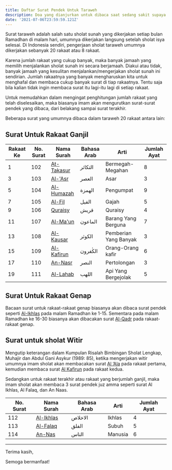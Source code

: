 ```yaml
---
title: Daftar Surat Pendek Untuk Taraweh
description: Doa yang dianjurkan untuk dibaca saat sedang sakit supaya cepat sembuh
date: '2021-07-06T23:59:59.121Z'
---
```


Surat taraweh adalah salah satu sholat sunah yang dikerjakan setiap bulan Ramadhan di malam hari, umumnya dikerjakan langsung setelah sholat isya selesai.
Di Indonesia sendiri, pengerjaan sholat taraweh umumnya dikerjakan sebanyak 20 rakaat atau 8 rakaat.

Karena jumlah rakaat yang cukup banyak, maka banyak jamaah yang memilih menjalankan sholat sunah ini secara berjamaah.
Diakui atau tidak, banyak jamaah yang kesulitan menjalankan/mengerjakan sholat sunah ini sendirian. Jumlah rakaatnya yang banyak mengharuskan kita untuk menghafal dan membaca cukup banyak surat di tiap rakaatnya.
Tentu saja bila kalian tidak ingin membaca surat itu lagi-itu lagi di setiap rakaat.

Untuk memudahkan dalam mengingat penghitungan jumlah rakaat yang telah diselesaikan, maka biasanya imam akan mengurutkan surat-surat pendek yang dibaca, dari belakang sampai surat terakhir.

Beberapa surat yang umumnya dibaca dalam taraweh 20 rakaat antara lain:

## Surat Untuk Rakaat Ganjil

| Rakaat Ke | No. Surat | Nama Surah                                     | Bahasa Arab | Arti                      | Jumlah Ayat |
| --- | --------- | ---------------------------------------------- | ----------- | ------------------------- | ----------- |
| 1  | 102       | [At-Takasur](https://www.baca-quran.id/102/)   | التكاثر     | Bermegah-Megahan          | 8           |
| 3  | 103       | [Al-'Asr](https://www.baca-quran.id/103/)      | العصر       | Asar                      | 3           |
| 5  | 104       | [Al-Humazah](https://www.baca-quran.id/104/)   | الهمزة      | Pengumpat                 | 9           |
| 7  | 105       | [Al-Fil](https://www.baca-quran.id/105/)       | الفيل       | Gajah                     | 5           |
| 9  | 106       | [Quraisy](https://www.baca-quran.id/106/)      | قريش        | Quraisy                   | 4           |
| 11  | 107       | [Al-Ma'un](https://www.baca-quran.id/107/)     | الماعون     | Barang Yang Berguna       | 7           |
| 13  | 108       | [Al-Kausar](https://www.baca-quran.id/108/)    | الكوثر      | Pemberian Yang Banyak     | 3           |
| 15  | 109       | [Al-Kafirun](https://www.baca-quran.id/109/)   | الكٰفرون    | Orang-Orang kafir         | 6           |
| 17  | 110       | [An-Nasr](https://www.baca-quran.id/110/)      | النصر       | Pertolongan               | 3           |
| 19  | 111       | [Al-Lahab](https://www.baca-quran.id/111/)     | اللهب       | Api Yang Bergejolak       | 5           |

## Surat Untuk Rakaat Genap

Bacaan surat untuk rakaat-rakaat genap biasanya akan dibaca surat pendek seperti [Al-Ikhlas](https://www.baca-quran.id/112/) pada malam Ramadhan ke 1-15.
Sementara pada malam Ramadhan ke 16-30 biasanya akan dibacakan surat [Al-Qadr](https://www.baca-quran.id/97/) pada rakaat-rakaat genap.
 
## Surat untuk sholat Witir

Mengutip keterangan dalam Kumpulan Risalah Bimbingan Sholat Lengkap, Muhajir dan Abdul Gani Asykur (1989: 85), 
ketika mengerjakan witir umumnya imam sholat akan membacakan surat [Al ‘Ala](https://www.baca-quran.id/87/) pada rakaat pertama, kemudian membaca surat [Al Kafirun](https://www.baca-quran.id/109/) pada rakaat kedua. 

Sedangkan untuk rakaat terakhir atau rakaat yang berjumlah ganjil, maka imam sholat akan membaca 3 surat pendek juz amma seperti surat Al Ikhlas, Al Falaq, dan An Naas.

| No. Surat | Nama Surah                                     | Bahasa Arab | Arti                      | Jumlah Ayat |
| --------- | ---------------------------------------------- | ----------- | ------------------------- | ----------- |
| 112       | [Al-Ikhlas](https://www.baca-quran.id/112/)    | الاخلاص     | Ikhlas                    | 4           |
| 113       | [Al-Falaq](https://www.baca-quran.id/113/)     | الفلق       | Subuh                     | 5           |
| 114       | [An-Nas](https://www.baca-quran.id/114/)       | الناس       | Manusia                   | 6           |

---

Terima kasih,

Semoga bermanfaat!

